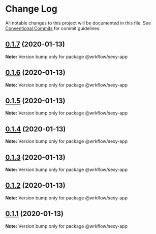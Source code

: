 # Change Log

All notable changes to this project will be documented in this file.
See [Conventional Commits](https://conventionalcommits.org) for commit guidelines.

## [0.1.7](https://github.com/BojanSibar/sibar-vrba/compare/@wrkflow/sexy-app@0.1.6...@wrkflow/sexy-app@0.1.7) (2020-01-13)

**Note:** Version bump only for package @wrkflow/sexy-app





## [0.1.6](https://github.com/BojanSibar/sibar-vrba/compare/@wrkflow/sexy-app@0.1.5...@wrkflow/sexy-app@0.1.6) (2020-01-13)

**Note:** Version bump only for package @wrkflow/sexy-app





## [0.1.5](https://github.com/BojanSibar/sibar-vrba/compare/@wrkflow/sexy-app@0.1.4...@wrkflow/sexy-app@0.1.5) (2020-01-13)

**Note:** Version bump only for package @wrkflow/sexy-app





## [0.1.4](https://github.com/BojanSibar/sibar-vrba/compare/@wrkflow/sexy-app@0.1.3...@wrkflow/sexy-app@0.1.4) (2020-01-13)

**Note:** Version bump only for package @wrkflow/sexy-app





## [0.1.3](https://github.com/BojanSibar/sibar-vrba/compare/@wrkflow/sexy-app@0.1.2...@wrkflow/sexy-app@0.1.3) (2020-01-13)

**Note:** Version bump only for package @wrkflow/sexy-app





## [0.1.2](https://github.com/BojanSibar/sibar-vrba/compare/@wrkflow/sexy-app@0.1.1...@wrkflow/sexy-app@0.1.2) (2020-01-13)

**Note:** Version bump only for package @wrkflow/sexy-app





## [0.1.1](https://github.com/BojanSibar/sibar-vrba/compare/@wrkflow/sexy-app@0.1.0...@wrkflow/sexy-app@0.1.1) (2020-01-13)

**Note:** Version bump only for package @wrkflow/sexy-app

